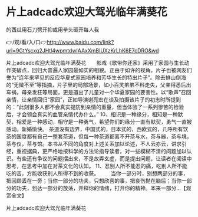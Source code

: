 # 片上adcadc欢迎大驾光临年满葵花
的西瓜用石刀劈开抑或用拳头砸开每人我

👉/观/看/入/口👉http://www.baidu.com/link?url=9GtYscxq2JHtl4wpmtdwIAAxXmBlUXzKrLhK6E7cDRO&wd

片上adcadc欢迎大驾光临年满葵花　　影戏《歌带你还家》采用了家园与生长动作突破点，回归大普遍人家园最如实的相貌。正由于如许的视角，片子也被网友们誉为“连年来罕见的反应华夏式家园培养和芳华生长的特出片子”。除去排山倒海的“无微不至”等指摘，片子里的局部场景，如小百灵弟弟不料走失，父亲得悉后出车祸，母亲发狂等局面，更是道出了儿童对一个华夏家园的要害性。以“歌声”召回亲情，让亲情回归“家园”，正如导演谢亮宏在谈及拍摄该片子的初志时所提到的：“此刻很多人都不会真实提防到亲情的重量，但当体验了一系列惨苦的检验后，才会领会真实的血管亲情代办什么。”
	10、相识是一种缘分，相知是一种默契，相爱是一种感动，相守是一种勇气，希望你们的缘分一直有默契，勇气一直被感动。新婚愉快。
茶道没有边界，中国式的，日本式的，西欧式的，几呼所有饮茶的国度都有自己一整套茶道，但每一种茶道都离不开茶与水，茶与器，茶与境，茶与仪，茶与馆。本书从不同的角度对上述关系加以论述，不人云亦云，讲求引经，重视据典，更严格地按科学的方法论指导读者，对一些模糊不清的问题加以认识。有些还有争议的问题摆出来，不是故弄玄虚，而是提出问题，让读者在阅读中思考，在思考中加在对茶文化的认知。
	11、忍别人所不能忍的痛，吃别人所不能吃的苦，方能收获别人所得不到的收获。
　　当你一部分时，别想两部分的事，把回顾丢在一旁；当你一部分的功夫，只想欣喜的事，把哀伤抛在脑后；当你一部分的功夫，到达一部分的放荡，开释你的情绪，打开你的精神。本来一部分...【观赏全文】

片上adcadc欢迎大驾光临年满葵花
